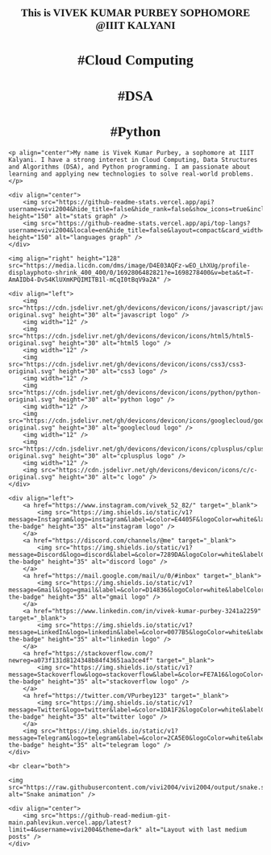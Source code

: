 <!DOCTYPE html>
<html lang="en">

<head>
    <meta charset="UTF-8">
    <meta name="viewport" content="width=device-width, initial-scale=1.0">
    <link href="https://fonts.googleapis.com/css2?family=Dancing+Script&display=swap" rel="stylesheet">
    <style>
        h1, h2 {
            font-family: 'Dancing Script', cursive;
        }
    </style>
</head>

<body>
    <h2 align="center">This is VIVEK KUMAR PURBEY SOPHOMORE @IIIT KALYANI</h2>
    <h1 align="center">#Cloud Computing</h1>
    <h1 align="center">#DSA</h1>
    <h1 align="center">#Python</h1>

    <p align="center">My name is Vivek Kumar Purbey, a sophomore at IIIT Kalyani. I have a strong interest in Cloud Computing, Data Structures and Algorithms (DSA), and Python programming. I am passionate about learning and applying new technologies to solve real-world problems.</p>

    <div align="center">
        <img src="https://github-readme-stats.vercel.app/api?username=vivi2004&hide_title=false&hide_rank=false&show_icons=true&include_all_commits=true&count_private=true&disable_animations=false&theme=dracula&locale=en&hide_border=false" height="150" alt="stats graph" />
        <img src="https://github-readme-stats.vercel.app/api/top-langs?username=vivi2004&locale=en&hide_title=false&layout=compact&card_width=320&langs_count=5&theme=dracula&hide_border=false" height="150" alt="languages graph" />
    </div>

    <img align="right" height="128" src="https://media.licdn.com/dms/image/D4E03AQFz-wEO_LhXUg/profile-displayphoto-shrink_400_400/0/1692806482821?e=1698278400&v=beta&t=T-AmAIDb4-DvS4KlUXmKPQIMITB1l-mCqI0tBqV9a2A" />

    <div align="left">
        <img src="https://cdn.jsdelivr.net/gh/devicons/devicon/icons/javascript/javascript-original.svg" height="30" alt="javascript logo" />
        <img width="12" />
        <img src="https://cdn.jsdelivr.net/gh/devicons/devicon/icons/html5/html5-original.svg" height="30" alt="html5 logo" />
        <img width="12" />
        <img src="https://cdn.jsdelivr.net/gh/devicons/devicon/icons/css3/css3-original.svg" height="30" alt="css3 logo" />
        <img width="12" />
        <img src="https://cdn.jsdelivr.net/gh/devicons/devicon/icons/python/python-original.svg" height="30" alt="python logo" />
        <img width="12" />
        <img src="https://cdn.jsdelivr.net/gh/devicons/devicon/icons/googlecloud/googlecloud-original.svg" height="30" alt="googlecloud logo" />
        <img width="12" />
        <img src="https://cdn.jsdelivr.net/gh/devicons/devicon/icons/cplusplus/cplusplus-original.svg" height="30" alt="cplusplus logo" />
        <img width="12" />
        <img src="https://cdn.jsdelivr.net/gh/devicons/devicon/icons/c/c-original.svg" height="30" alt="c logo" />
    </div>

    <div align="left">
        <a href="https://www.instagram.com/vivek_52_82/" target="_blank">
            <img src="https://img.shields.io/static/v1?message=Instagram&logo=instagram&label=&color=E4405F&logoColor=white&labelColor=&style=for-the-badge" height="35" alt="instagram logo" />
        </a>
        <a href="https://discord.com/channels/@me" target="_blank">
            <img src="https://img.shields.io/static/v1?message=Discord&logo=discord&label=&color=7289DA&logoColor=white&labelColor=&style=for-the-badge" height="35" alt="discord logo" />
        </a>
        <a href="https://mail.google.com/mail/u/0/#inbox" target="_blank">
            <img src="https://img.shields.io/static/v1?message=Gmail&logo=gmail&label=&color=D14836&logoColor=white&labelColor=&style=for-the-badge" height="35" alt="gmail logo" />
        </a>
        <a href="https://www.linkedin.com/in/vivek-kumar-purbey-3241a2259" target="_blank">
            <img src="https://img.shields.io/static/v1?message=LinkedIn&logo=linkedin&label=&color=0077B5&logoColor=white&labelColor=&style=for-the-badge" height="35" alt="linkedin logo" />
        </a>
        <a href="https://stackoverflow.com/?newreg=a073f131d8124348b84f43651aa3ce4f" target="_blank">
            <img src="https://img.shields.io/static/v1?message=Stackoverflow&logo=stackoverflow&label=&color=FE7A16&logoColor=black&labelColor=&style=for-the-badge" height="35" alt="stackoverflow logo" />
        </a>
        <a href="https://twitter.com/VPurbey123" target="_blank">
            <img src="https://img.shields.io/static/v1?message=Twitter&logo=twitter&label=&color=1DA1F2&logoColor=white&labelColor=&style=for-the-badge" height="35" alt="twitter logo" />
        </a>
        <img src="https://img.shields.io/static/v1?message=Telegram&logo=telegram&label=&color=2CA5E0&logoColor=white&labelColor=&style=for-the-badge" height="35" alt="telegram logo" />
    </div>

    <br clear="both">

    <img src="https://raw.githubusercontent.com/vivi2004/vivi2004/output/snake.svg" alt="Snake animation" />

    <div align="center">
        <img src="https://github-read-medium-git-main.pahlevikun.vercel.app/latest?limit=4&username=vivi2004&theme=dark" alt="Layout with last medium posts" />
    </div>
</body>

</html>
